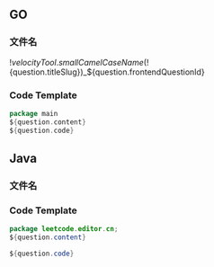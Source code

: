 ## GO
### 文件名
$!velocityTool.smallCamelCaseName($!{question.titleSlug})_${question.frontendQuestionId}
### Code Template
```go
package main
${question.content}
${question.code}
```

## Java
### 文件名
### Code Template
```java
package leetcode.editor.cn;
${question.content}

${question.code}
```